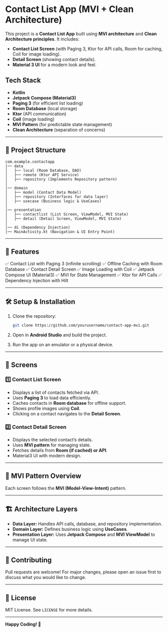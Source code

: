 # Contact List App (MVI + Clean Architecture)

This project is a **Contact List App** built using **MVI architecture** and **Clean Architecture principles**. It includes:

- **Contact List Screen** (with Paging 3, Ktor for API calls, Room for caching, Coil for image loading).
- **Detail Screen** (showing contact details).
- **Material 3 UI** for a modern look and feel.

## Tech Stack

- **Kotlin**
- **Jetpack Compose (Material3)**
- **Paging 3** (for efficient list loading)
- **Room Database** (local storage)
- **Ktor** (API communication)
- **Coil** (image loading)
- **MVI Pattern** (for predictable state management)
- **Clean Architecture** (separation of concerns)

---

## 📌 **Project Structure**

```
com.example.contactapp
│── data
│   ├── local (Room Database, DAO)
│   ├── remote (Ktor API Service)
│   ├── repository (Implements Repository pattern)
│
│── domain
│   ├── model (Contact Data Model)
│   ├── repository (Interfaces for data layer)
│   ├── usecase (Business logic & UseCases)
│
│── presentation
│   ├── contactlist (List Screen, ViewModel, MVI State)
│   ├── detail (Detail Screen, ViewModel, MVI State)
│
│── di (Dependency Injection)
│── MainActivity.kt (Navigation & UI Entry Point)
```

---

## 🌟 **Features**

✅ Contact List with Paging 3 (infinite scrolling)
✅ Offline Caching with Room Database
✅ Contact Detail Screen
✅ Image Loading with Coil
✅ Jetpack Compose UI (Material3)
✅ MVI for State Management
✅ Ktor for API Calls
✅ Dependency Injection with Hilt

---

## 🛠️ **Setup & Installation**

1. Clone the repository:
   ```sh
   git clone https://github.com/yourusername/contact-app-mvi.git
   ```

2. Open in **Android Studio** and build the project.

3. Run the app on an emulator or a physical device.

---

## 📱 **Screens**

### **1️⃣ Contact List Screen**

- Displays a list of contacts fetched via API.
- Uses **Paging 3** to load data efficiently.
- Caches contacts in **Room database** for offline support.
- Shows profile images using **Coil**.
- Clicking on a contact navigates to the **Detail Screen**.

### **2️⃣ Contact Detail Screen**

- Displays the selected contact’s details.
- Uses **MVI pattern** for managing state.
- Fetches details from **Room (if cached) or API**.
- Material3 UI with modern design.

---

## 🔄 **MVI Pattern Overview**

Each screen follows the **MVI (Model-View-Intent)** pattern.

---

## 🏗 **Architecture Layers**

- **Data Layer:** Handles API calls, database, and repository implementation.
- **Domain Layer:** Defines business logic using **UseCases**.
- **Presentation Layer:** Uses **Jetpack Compose** and **MVI ViewModel** to manage UI state.

---

## 🚀 **Contributing**

Pull requests are welcome! For major changes, please open an issue first to discuss what you would like to change.

---

## 📝 **License**

MIT License. See `LICENSE` for more details.

---

**Happy Coding! 🚀**

